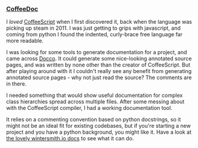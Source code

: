 ### [CoffeeDoc][1]

I *loved* [CoffeeScript][2] when I first discovered it, back when the language
was picking up steam in 2011. I was just getting to grips with javascript, and
coming from python I found the indented, curly-brace free language far more
readable.

I was looking for some tools to generate documentation for a project, and came
across [Docco][3]. It could generate some nice-looking annotated source pages,
and was written by none other than the creator of CoffeeScript. But after
playing around with it I couldn't really see any benefit from generating
annotated source pages - why not just read the source? The comments are in
there.

I needed something that would show useful documentation for complex class
hierarchies spread across multiple files. After some messing about with the
CoffeeScript compiler, I had a working documentation tool.

It relies on a commenting convention based on python docstrings, so it might not
be an ideal fit for existing codebases, but if you're starting a new project and
you have a python background, you might like it. Have a look at [the lovely
wintersmith.io docs][4] to see what it can do.

[1]: https://github.com/omarkhan/coffeedoc
[2]: http://coffeescript.org/
[3]: http://jashkenas.github.com/docco/
[4]: http://wintersmith.io/docs/
